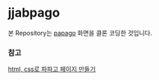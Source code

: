 # jjabpago

본 Repository는 [papago](https://papago.naver.com/) 화면을 클론 코딩한 것입니다.

### 참고

[html, css로 파파고 페이지 만들기](https://intheham.tistory.com/37)